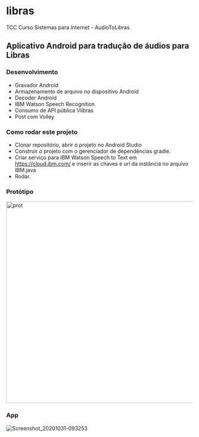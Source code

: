 # libras
TCC Curso Sistemas para Internet - AudioToLibras 

## Aplicativo Android para tradução de áudios para Libras

### Desenvolvimento
 - Gravador Android
 - Armazenamento de arquivo no dispositivo Android
 - Decoder Android
 - IBM Watson Speech Recognition
 - Consumo de API pública Vlibras 
 - Post com Volley
 
### Como rodar este projeto
- Clonar repositório, abrir o projeto no Android Studio
- Construir o projeto com o gerenciador de dependências gradle.
- Criar serviço para IBM Watson Speech to Text em https://cloud.ibm.com/ e inserir as chaves e url da instância no arquivo IBM.java
- Rodar.
 
### Protótipo
<img width="544" alt="prot" src="https://user-images.githubusercontent.com/39954954/99611983-6e583b80-29f3-11eb-81c4-a8f69e23d543.png">

### App
![Screenshot_20201031-093253](https://user-images.githubusercontent.com/39954954/99603435-0ea56480-29e2-11eb-8a1c-a496bd90928d.png)
